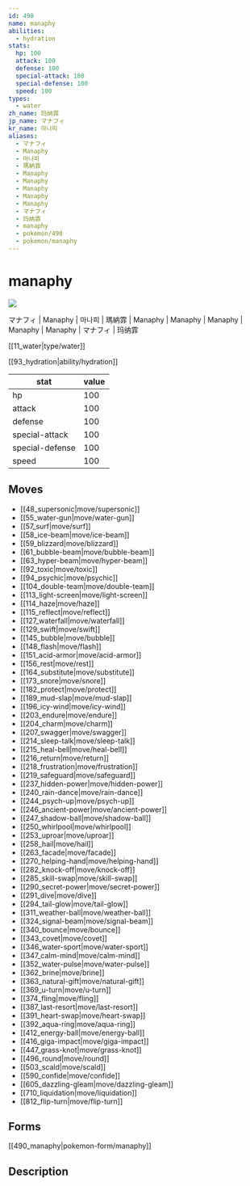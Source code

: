 ```yaml
---
id: 490
name: manaphy
abilities:
  - hydration
stats:
  hp: 100
  attack: 100
  defense: 100
  special-attack: 100
  special-defense: 100
  speed: 100
types:
  - water
zh_name: 玛纳霏
jp_name: マナフィ
kr_name: 마나피
aliases:
  - マナフィ
  - Manaphy
  - 마나피
  - 瑪納霏
  - Manaphy
  - Manaphy
  - Manaphy
  - Manaphy
  - Manaphy
  - マナフィ
  - 玛纳霏
  - manaphy
  - pokemon/490
  - pokemon/manaphy
---
```

# manaphy

![](https://raw.githubusercontent.com/PokeAPI/sprites/master/sprites/pokemon/490.png)

マナフィ | Manaphy | 마나피 | 瑪納霏 | Manaphy | Manaphy | Manaphy | Manaphy | Manaphy | マナフィ | 玛纳霏

[[11_water|type/water]]

[[93_hydration|ability/hydration]]

|stat|value|
|---|---|
|hp|100|
|attack|100|
|defense|100|
|special-attack|100|
|special-defense|100|
|speed|100|


## Moves

- [[48_supersonic|move/supersonic]]
- [[55_water-gun|move/water-gun]]
- [[57_surf|move/surf]]
- [[58_ice-beam|move/ice-beam]]
- [[59_blizzard|move/blizzard]]
- [[61_bubble-beam|move/bubble-beam]]
- [[63_hyper-beam|move/hyper-beam]]
- [[92_toxic|move/toxic]]
- [[94_psychic|move/psychic]]
- [[104_double-team|move/double-team]]
- [[113_light-screen|move/light-screen]]
- [[114_haze|move/haze]]
- [[115_reflect|move/reflect]]
- [[127_waterfall|move/waterfall]]
- [[129_swift|move/swift]]
- [[145_bubble|move/bubble]]
- [[148_flash|move/flash]]
- [[151_acid-armor|move/acid-armor]]
- [[156_rest|move/rest]]
- [[164_substitute|move/substitute]]
- [[173_snore|move/snore]]
- [[182_protect|move/protect]]
- [[189_mud-slap|move/mud-slap]]
- [[196_icy-wind|move/icy-wind]]
- [[203_endure|move/endure]]
- [[204_charm|move/charm]]
- [[207_swagger|move/swagger]]
- [[214_sleep-talk|move/sleep-talk]]
- [[215_heal-bell|move/heal-bell]]
- [[216_return|move/return]]
- [[218_frustration|move/frustration]]
- [[219_safeguard|move/safeguard]]
- [[237_hidden-power|move/hidden-power]]
- [[240_rain-dance|move/rain-dance]]
- [[244_psych-up|move/psych-up]]
- [[246_ancient-power|move/ancient-power]]
- [[247_shadow-ball|move/shadow-ball]]
- [[250_whirlpool|move/whirlpool]]
- [[253_uproar|move/uproar]]
- [[258_hail|move/hail]]
- [[263_facade|move/facade]]
- [[270_helping-hand|move/helping-hand]]
- [[282_knock-off|move/knock-off]]
- [[285_skill-swap|move/skill-swap]]
- [[290_secret-power|move/secret-power]]
- [[291_dive|move/dive]]
- [[294_tail-glow|move/tail-glow]]
- [[311_weather-ball|move/weather-ball]]
- [[324_signal-beam|move/signal-beam]]
- [[340_bounce|move/bounce]]
- [[343_covet|move/covet]]
- [[346_water-sport|move/water-sport]]
- [[347_calm-mind|move/calm-mind]]
- [[352_water-pulse|move/water-pulse]]
- [[362_brine|move/brine]]
- [[363_natural-gift|move/natural-gift]]
- [[369_u-turn|move/u-turn]]
- [[374_fling|move/fling]]
- [[387_last-resort|move/last-resort]]
- [[391_heart-swap|move/heart-swap]]
- [[392_aqua-ring|move/aqua-ring]]
- [[412_energy-ball|move/energy-ball]]
- [[416_giga-impact|move/giga-impact]]
- [[447_grass-knot|move/grass-knot]]
- [[496_round|move/round]]
- [[503_scald|move/scald]]
- [[590_confide|move/confide]]
- [[605_dazzling-gleam|move/dazzling-gleam]]
- [[710_liquidation|move/liquidation]]
- [[812_flip-turn|move/flip-turn]]

## Forms



[[490_manaphy|pokemon-form/manaphy]]

## Description




